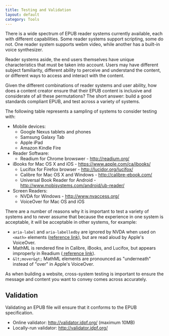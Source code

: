```yaml
---
title: Testing and Validation
layout: default
category: Tools
---
```


There is a wide spectrum of EPUB reader systems currently available, each with different capabilities. Some reader systems support scripting, some do not. One reader system supports webm video, while another has a built-in voice synthesizer.

Reader systems aside, the end users themselves have unique characteristics that must be taken into account. Users may have different subject familiarity, different ability to perceive and understand the content, or different ways to access and interact with the content.

Given the different combinations of reader systems and user ability, how does a content creator ensure that their EPUB content is inclusive and considerate of all these permutations? The short answer: build a good standards compliant EPUB, and test across a variety of systems.

The following table represents a sampling of systems to consider testing with:

* Mobile devices:
   * Google Nexus tablets and phones
   * Samsung Galaxy Tab
   * Apple iPad
   * Amazon Kindle Fire
* Reader Software:
   * Readium for Chrome browswer - <a rel="nofollow" target="_blank" class="link-external" href="http://readium.org/">http://readium.org/</a>
* iBooks for Mac OS X and iOS - <a href="https://www.apple.com/ca/ibooks/" rel="nofollow" target="_blank" class="link-external">https://www.apple.com/ca/ibooks/</a>
   * Lucifox for Firefox browser - <a rel="nofollow" target="_blank" class="link-external" href="http://lucidor.org/lucifox/">http://lucidor.org/lucifox/</a>
   * Calibre for Mac OS X and Windows - <a rel="nofollow" target="_blank" class="link-external" href="http://calibre-ebook.com/">http://calibre-ebook.com/</a>
   * Universal Book Reader for Android - <a rel="nofollow" target="_blank" class="link-external" href="http://www.mobisystems.com/android/ub-reader/">http://www.mobisystems.com/android/ub-reader/</a>
* Screen Readers:
   * NVDA for Windows - <a rel="nofollow" target="_blank" class="link-external" href="http://www.nvaccess.org/">http://www.nvaccess.org/</a>
   * VoiceOver for Mac OS and iOS

There are a number of reasons why it is important to test a variety of systems and to never assume that because the experience in one system is acceptable, it will be acceptable in other systems, for example:

* `aria-label` and `aria-labelledby` are ignored by NVDA when used on `<math>` elements (<a rel="nofollow" target="_blank" class="link-external" href="http://community.nvda-project.org/ticket/4422">reference link</a>), but are read aloud by Apple's VoiceOver.
* MathML is rendered fine in Calibre, iBooks, and Lucifox, but appears improperly in Readium (<a rel="nofollow" target="_blank" class="link-external" href="http://idpf.org/forum/topic-1618"> reference link</a>).
* `&lt;mover&gt;` MathML elements are pronounced as "underneath" instead of "over" in Apple's VoiceOver.

As when building a website, cross-system testing is important to ensure the message and content you want to convey comes across accurately.

## Validation ##

Validating an EPUB file will ensure that it conforms to the EPUB specification.

* Online validator: <a rel="nofollow" target="_blank" class="link-external" href="http://validator.idpf.org/">http://validator.idpf.org/</a> (maximum 10MB)
* Locally-run validator: <a rel="nofollow" target="_blank" class="link-external" href="https://github.com/idpf/epubcheck">http://validator.idpf.org/</a>
